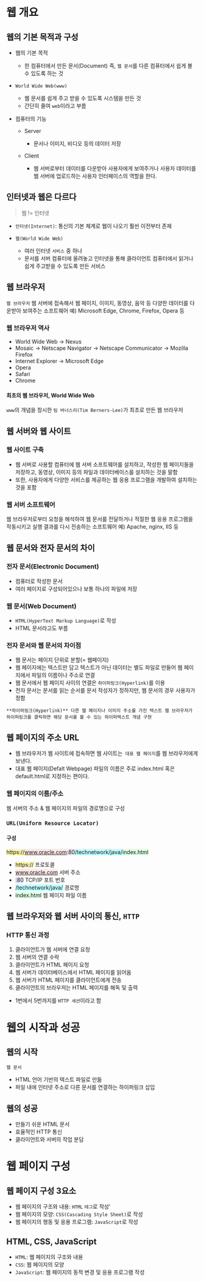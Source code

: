 # 웹 개요

## 웹의 기본 목적과 구성
- 웹의 기본 목적
  - 한 컴퓨터에서 만든 문서(Document) 즉, `웹 문서`를 다른 컴퓨터에서 쉽게 볼 수 있도록 하는 것

- `World Wide Web(www)`
  - 웹 문서를 쉽게 주고 받을 수 있도록 시스템을 만든 것
  - 간단히 줄여 `web`이라고 부름

- 컴퓨터의 기능
  - Server
    - 문서나 이미지, 비디오 등의 데이터 저장
  
  - Client
    - 웹 서버로부터 데이터를 다운받아 사용자에게 보여주거나 사용자 데이터를 웹 서버에 업로드하는 사용자 인터페이스의 역할을 한다.


## 인터넷과 웹은 다르다
> 웹 != 인터넷

- `인터넷(Internet)`: 통신의 기본 체계로 웹이 나오기 훨씬 이전부터 존재

- `웹(World Wide Web)`
  - 여러 인터넷 `서비스` 중 하나
  - 문서를 서버 컴퓨터에 올려놓고 인터넷을 통해 클라이언트 컴퓨터에서 읽거나 쉽게 주고받을 수 있도록 만든 서비스


## 웹 브라우저
`웹 브라우저`
웹 서버에 접속해서 웹 페이지, 이미지, 동영상, 음악 등 다양한 데이터를 다운받아 보여주는 소프트웨어
예) Microsoft Edge, Chrome, Firefox, Opera 등

### 웹 브라우저 역사
- World Wide Web → Nexus
- Mosaic → Netscape Navigator → Netscape Communicator → Mozilla Firefox
- Internet Explorer → Microsoft Edge
- Opera
- Safari
- Chrome

#### 최초의 웹 브라우저, World Wide Web
`www`의 개념을 창시한 `팀 버너스리(Tim Berners-Lee)`가 최초로 만든 웹 브라우저


## 웹 서버와 웹 사이트
### 웹 사이트 구축
- 웹 서버로 사용할 컴퓨터에 웹 서버 소프트웨어를 설치하고, 작성한 웹 페이지들을 저장하고, 동영상, 이미지 등의 파일과 데이터베이스를 설치하는 것을 말함
- 또한, 사용자에게 다양한 서비스를 제공하는 웹 응용 프로그램을 개발하여 설치하는 것을 포함

### 웹 서버 소프트웨어
웹 브라우저로부터 요청을 해석하여 웹 문서를 전달하거나 적절한 웹 응용 프로그램을 작동시키고 실행 결과를 다시 전송하는 소프트웨어
예) Apache, nginx, IIS 등


## 웹 문서와 전자 문서의 차이
### 전자 문서(Electronic Document)
- 컴퓨터로 작성한 문서
- 여러 페이지로 구성되어있으나 보통 하나의 파일에 저장

### 웹 문서(Web Document)
- `HTML(HyperText Markup Language)`로 작성
- HTML 문서라고도 부름

### 전자 문서와 웹 문서의 차이점
- 웹 문서는 페이지 단위로 분할(= 웹페이지)
- 웹 페이지에는 텍스트만 담고 텍스트가 아닌 데이터는 별도 파일로 만들어 웹 페이지에서 파일의 이름이나 주소로 연결
- 웹 문서에서 웹 페이지 사이의 연결은 `하이퍼링크(Hyperlink)`를 이용
- 전자 문서는 문서를 읽는 순서를 문서 작성자가 정하지만, 웹 문서의 경우 사용자가 정함

`**하이퍼링크(Hyperlink)** 다른 웹 페이지나 이미지 주소를 가진 텍스트
웹 브라우저가 하이퍼링크를 클릭하면 해당 문서를 볼 수 있는 하이퍼텍스트 개념 구현`


## 웹 페이지의 주소 URL
- 웹 브라우저가 웹 사이트에 접속하면 웹 사이트는` 대표 웹 페이지`를 웹 브라우저에게 보낸다.
- 대표 웹 페이지(Defalt Webpage) 파일의 이름은 주로 index.html 혹은 default.html로 지정하는 편이다.

### 웹 페이지의 이름/주소
웹 서버의 주소 & 웹 페이지의 파일의 경로명으로 구성

### `URL(Uniform Resource Locator)`
#### 구성
<span style="background-color:#fff5b1">https://</span><span style="background-color:#FFE6E6">www.oracle.com</span><span style="background-color:#E6E6FA">:80</span><span style="background-color:#C0FFFF">/technetwork/java/</span><span style="background-color:#DCFFE4">index.html</span>

- <span style="background-color:#fff5b1">https://</span> 프로토콜
- <span style="background-color:#FFE6E6">www.oracle.com</span> 서버 주소
- <span style="background-color:#E6E6FA">:80</span> TCP/IP 포트 번호
- <span style="background-color:#C0FFFF">/technetwork/java/</span> 경로명
- <span style="background-color:#DCFFE4">index.html</span> 웹 페이지 파일 이름


## 웹 브라우저와 웹 서버 사이의 통신, `HTTP`
### HTTP 통신 과정
1. 클라이언트가 웹 서버에 연결 요청
2. 웹 서버의 연결 수락
3. 클라이언트가 HTML 페이지 요청
4. 웹 서버가 데이터베이스에서 HTML 페이지를 읽어옴
5. 웹 서버가 HTML 페이지를 클라이언트에게 전송
6. 클라이언트의 브라우저는 HTML 페이지를 해독 및 출력

* 1번에서 5번까지를 `HTTP 세션`이라고 함


# 웹의 시작과 성공
## 웹의 시작
`웹 문서`
- HTML 언어 기반의 텍스트 파일로 만듦
- 파일 내에 인터넷 주소로 다른 문서를 연결하는 하이퍼링크 삽입

## 웹의 성공
- 만들기 쉬운 HTML 문서
- 효율적인 HTTP 통신
- 클라이언트와 서버의 작업 분담



# 웹 페이지 구성
## 웹 페이지 구성 3요소
- 웹 페이지의 구조와 내용: `HTML` `태그`로 작성'
- 웹 페이지의 모양: `CSS(Cascading Style Sheet)`로 작성
- 웹 페이지의 행동 및 응용 프로그램: `JavaScript`로 작성

## HTML, CSS, JavaScript
- `HTML`: 웹 페이지의 구조와 내용
- `CSS`: 웹 페이지의 모양
- `JavaScript`: 웹 페이지의 동적 변경 및 응용 프로그램 작성